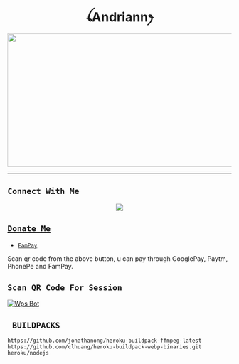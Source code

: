 <h1 align="center">ꪶAndriannꫂ<br></h1>
<p align="center">
  <img src="https://telegra.ph/file/8241b1c4ead1cee765b04.jpg" width="540" height="300" />
</p>

-------

## ```Connect With Me```
<p align="center">
<a href="https://wa.me/625380779466"><img src="https://img.shields.io/badge/Contact Andriann-25D366?style=for-the-badge&logo=whatsapp&logoColor=white" />

## ```Donate Me```

- [`FamPay`](https://telegra.ph/file/8ae24f864a609bb171a16.jpg)

<p align="left">
Scan qr code from the above button, u can pay through GooglePay, Paytm, PhonePe and FamPay.
</p>

## `Scan QR Code For Session`
[![Wps Bot](https://repl.it/badge/github/quiec/whatsasena)](https://replit.com/@DGXeon/Cheems-Bot-Multi-Device-Qr-Code-Generator?output%20only=1&lite=1#index.js)


## ` BUILDPACKS`

```
https://github.com/jonathanong/heroku-buildpack-ffmpeg-latest
https://github.com/clhuang/heroku-buildpack-webp-binaries.git
heroku/nodejs
```
